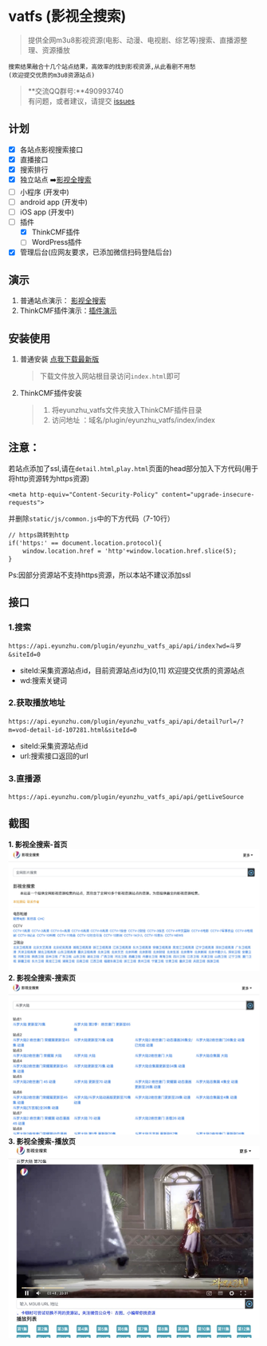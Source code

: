 # vatfs (影视全搜索)
> 提供全网m3u8影视资源(电影、动漫、电视剧、综艺等)搜索、直播源整理、资源播放

	搜索结果融合十几个站点结果，高效率的找到影视资源,从此看剧不用愁
	(欢迎提交优质的m3u8资源站点)
> **交流QQ群号:**490993740	
> 有问题，或者建议，请提交 [issues](https://github.com/eyunzhu/vatfs/issues)
## 计划
- [X] 各站点影视搜索接口
- [X] 直播接口
- [X] 搜索排行
- [X] 独立站点 ➡️[影视全搜索](http://v.eyunzhu.com)
- [ ] 小程序 (开发中)
- [ ] android app (开发中)
- [ ] iOS app (开发中)
- [ ] 插件
	- [X] ThinkCMF插件
	- [ ] WordPress插件
- [X] 管理后台(应网友要求，已添加微信扫码登陆后台)

## 演示
1. 普通站点演示： [影视全搜索](http://v.eyunzhu.com)
2. ThinkCMF插件演示：[插件演示](https://tools.eyunzhu.com/plugin/eyunzhu_vatfs/index/index)

## 安装使用
1. 普通安装 [点我下载最新版](https://github.com/eyunzhu/vatfs/archive/master.zip)
	> 下载文件放入网站根目录访问`index.html`即可
2. ThinkCMF插件安装
	> 1. 将eyunzhu_vatfs文件夹放入ThinkCMF插件目录
	> 2. 访问地址 ：域名/plugin/eyunzhu_vatfs/index/index

## 注意：
若站点添加了ssl,请在`detail.html`,`play.html`页面的head部分加入下方代码(用于将http资源转为https资源)
```
<meta http-equiv="Content-Security-Policy" content="upgrade-insecure-requests">
```
并删除`static/js/common.js`中的下方代码（7-10行）
```
// https跳转到http
if('https:' == document.location.protocol){
	window.location.href = 'http'+window.location.href.slice(5);
}
```
Ps:因部分资源站不支持https资源，所以本站不建议添加ssl

## 接口
### 1.搜索
`https://api.eyunzhu.com/plugin/eyunzhu_vatfs_api/api/index?wd=斗罗&siteId=0`
- siteId:采集资源站点id，目前资源站点id为[0,11] 欢迎提交优质的资源站点
- wd:搜索关键词

### 2.获取播放地址
`https://api.eyunzhu.com/plugin/eyunzhu_vatfs_api/api/detail?url=/?m=vod-detail-id-107281.html&siteId=0`
- siteId:采集资源站点id
- url:搜索接口返回的url

### 3.直播源
`https://api.eyunzhu.com/plugin/eyunzhu_vatfs_api/api/getLiveSource`


## 截图
**1. 影视全搜索-首页**
<img src="screenshot/1.jpg" alt="影视全搜索-首页" />
**2. 影视全搜索-搜索页**
<img src="screenshot/2.jpg" alt="影视全搜索-搜索页" />
**3. 影视全搜索-播放页**
<img src="screenshot/3.jpg" alt="影视全搜索-播放页" />



